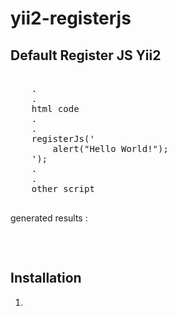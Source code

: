 # yii2-registerjs
<h2>Default Register JS Yii2</h2>
<div class="highlight highlight-text-html-php">
  <pre>
    <?php use  \yii\web\View; ?>
    .
    .
    html code
    .
    .
    <?php $this->registerJs('
        alert("Hello World!");
    ');
    .
    .
    other script
  </pre>
</div>

<p>generated results :</p>
<div class="highlight highlight-text-html-php">
  <pre>
    <script>
    jQuery(function ($) {
      alert("Hello World!");
    });
    </script>
  </pre>
</div>

<h2>Installation</h2>
<ol>
  <li>
</ol>
